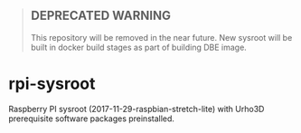 > ## DEPRECATED WARNING
> This repository will be removed in the near future.
> New sysroot will be built in docker build stages as part of building DBE image.

rpi-sysroot
===========

Raspberry PI sysroot (2017-11-29-raspbian-stretch-lite) with Urho3D prerequisite software packages preinstalled.
